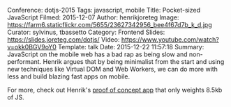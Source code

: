 Conference: dotjs-2015
Tags: javascript, mobile
Title: Pocket-sized JavaScript
Filmed: 2015-12-07
Author: henrikjoreteg
Image: https://farm6.staticflickr.com/5655/23627342956_bee4f67d7b_k_d.jpg
Curator: sylvinus, tbassetto
Category: Frontend
Slides: https://slides.joreteg.com/dotjs/
Video: https://www.youtube.com/watch?v=okk0BGV9oY0
Template: talk
Date: 2015-12-22 11:57:18
Summary: JavaScript on the mobile web has a bad rap as being slow and non-performant. Henrik argues that by being minimalist from the start and using new techniques like Virtual DOM and Web Workers, we can do more with less and build blazing fast apps on mobile.


For more, check out Henrik's [proof of concept app](https://github.com/HenrikJoreteg/feather-app) that only weights 8.5kb of JS.